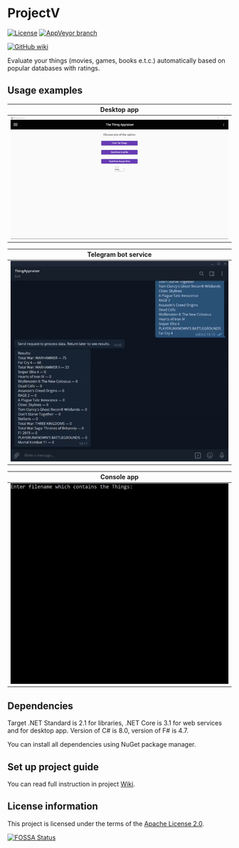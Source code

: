 # ProjectV

[![License](https://img.shields.io/hexpm/l/plug.svg)](https://github.com/Vasar007/ProjectV/blob/master/LICENSE)
[![AppVeyor branch](https://img.shields.io/appveyor/ci/Vasar007/ProjectV/master.svg)](https://ci.appveyor.com/project/Vasar007/ProjectV)

[![GitHub wiki](https://img.shields.io/badge/Docs-GitHub%20wiki-brightgreen)](https://github.com/Vasar007/ProjectV/wiki)

Evaluate your things (movies, games, books e.t.c.) automatically based on popular databases with ratings.

## Usage examples

| Desktop app                                                                                      |
|--------------------------------------------------------------------------------------------------|
| ![Example of usage desktop app](Media/desktop_example.gif "Usage desktop app")                   |

| Telegram bot service                                                                             |
|--------------------------------------------------------------------------------------------------|
| ![Example of usage telegram bot service](Media/telegram_example.gif "Usage telegram bot service")|

| Console app                                                                                      |
|--------------------------------------------------------------------------------------------------|
| ![Example of usage console app](Media/console_example.gif "Usage console app")                   |

## Dependencies

Target .NET Standard is 2.1 for libraries, .NET Core is 3.1 for web services and for desktop app. Version of C# is 8.0, version of F# is 4.7.

You can install all dependencies using NuGet package manager.

## Set up project guide

You can read full instruction in project [Wiki](https://github.com/Vasar007/ProjectV/wiki/Set-up-project).

## License information

This project is licensed under the terms of the [Apache License 2.0](LICENSE).

[![FOSSA Status](https://app.fossa.io/api/projects/git%2Bgithub.com%2FVasar007%2FProjectV.svg?type=large)](https://app.fossa.io/projects/git%2Bgithub.com%2FVasar007%2FProjectV?ref=badge_large)
